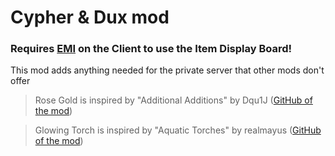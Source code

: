 # Cypher & Dux mod
### Requires [EMI](https://modrinth.com/mod/emi) on the Client to use the Item Display Board!
This mod adds anything needed for the private server that other mods don't offer
>Rose Gold is inspired by "Additional Additions" by Dqu1J ([GitHub of the mod](https://github.com/Additional-Mods/additionaladditions))

>Glowing Torch is inspired by "Aquatic Torches" by realmayus ([GitHub of the mod](https://github.com/realmayus/aquatictorches))
